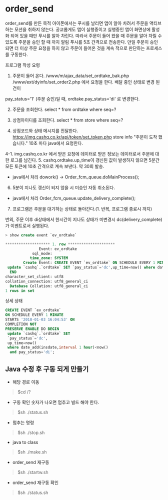 # order_send
order_send를  만든 목적
아이폰에서는 푸시를 날리면 앱이 알아 차려서 주문을 액티브 하는 모션을 취하지 않는다. 공교롭게도 앱이 실행중이고 실행중인 앱이 화면상에 활성화 되어 있을 때만 푸시를 알아 차린다.
따라서 주문이 들어 왔을 때 주문을 알아 차릴 수 있도록 주문을 승인 할 때 까지 알림 푸시를 5초 간격으로 전송한다. 만일 주문이 승인 되면 더 이상 주문 요청을 하지 않고 주문이 들어온 것을 계속 적으로 판단하는 프로세스를 구동한다.

프로그램 작성 요령
1. 주문이 들어 온다. 
/www/m/ajax_data/set_ordtake_bak.php
/www/ext/dyinfo/set_order2.php
에서 요청을 한다. 배달 중인 상태로 변경 된 건이

pay_status='1' (주문 승인)일 때, 
ordtake.pay_status='di' 로 변경한다.

2. 주문을 조회한다.
select * from ordtake where seq=?

3. 상점아이디를 조회한다.
select * from store where seq=?

4. 상점코드와 상태 메시지를 전달한다.
https://img.cashq.co.kr/api/token/set_token.php
store info
"주문이 도착 했습니다."
10초 마다 java에서 요청한다.

4-1. img.cashq.co.kr 에서 받은 요청에 데이터로 받은 정보는 데이터로서 주문에 대한 로그를 남긴다.
5. cashq.ordtake.up_time이 갱신된 값이 발생하지 않으면 5분간 모든 토큰에 10초 간격으로 계속 보낸다. 약 30회 발송.
- java에서 처리 dowork() -> Order_fcm_queue.doMainProcess();

6. 5분이 지나도 갱신이 되지 않을 시 미승인 자동 취소된다.
- java에서 처리 
Order_fcm_queue.update_delivery_complete();


7. 프로그램은 주문을 대기하는 상태로 돌아간다.(1. 반복, 프로그램 종료시 까지)

번외, 주문 이후 di상태에서 한시간이 지나도 상태가 미변경시 dc(delivery_complete)가 이벤트로서 실행된다.
```sql
> show create event `ev_ordtake`

******************** 1. row *********************
               Event: ev_ordtake
            sql_mode: 
           time_zone: SYSTEM
        Create Event: CREATE EVENT `ev_ordtake` ON SCHEDULE EVERY 1 MINUTE STARTS '2018-01-03 16:04:53' ON COMPLETION NOT PRESERVE ENABLE DO BEGIN
 update `cashq`.`ordtake` SET `pay_status`='dc',up_time=now() where date_add(insdate,interval 1 hour)<now() and pay_status='di';
  END
character_set_client: utf8
collation_connection: utf8_general_ci
  Database Collation: utf8_general_ci
1 rows in set
```

상세 상태
```sql
CREATE EVENT `ev_ordtake` 
ON SCHEDULE EVERY 1 MINUTE 
STARTS '2018-01-03 16:04:53' ON 
COMPLETION NOT 
PRESERVE ENABLE DO BEGIN
 update `cashq`.`ordtake` SET 
 `pay_status`='dc',
 up_time=now() 
 where date_add(insdate,interval 1 hour)<now()
  and pay_status='di';
```


## Java 수정 후 구동 되게 만들기
- 해당 경로 이동
> $cd /?

- 구동 확인 숫자가 나오면 멈추고 빌드 해야 한다.
> $sh ./status.sh

- 멈추는 명령 
> $sh ./stop.sh

- java to class
> $sh ./make.sh

- order_send 재구동
> $sh ./startw.sh

- order_send 재구동 확인
> $sh ./status.sh
